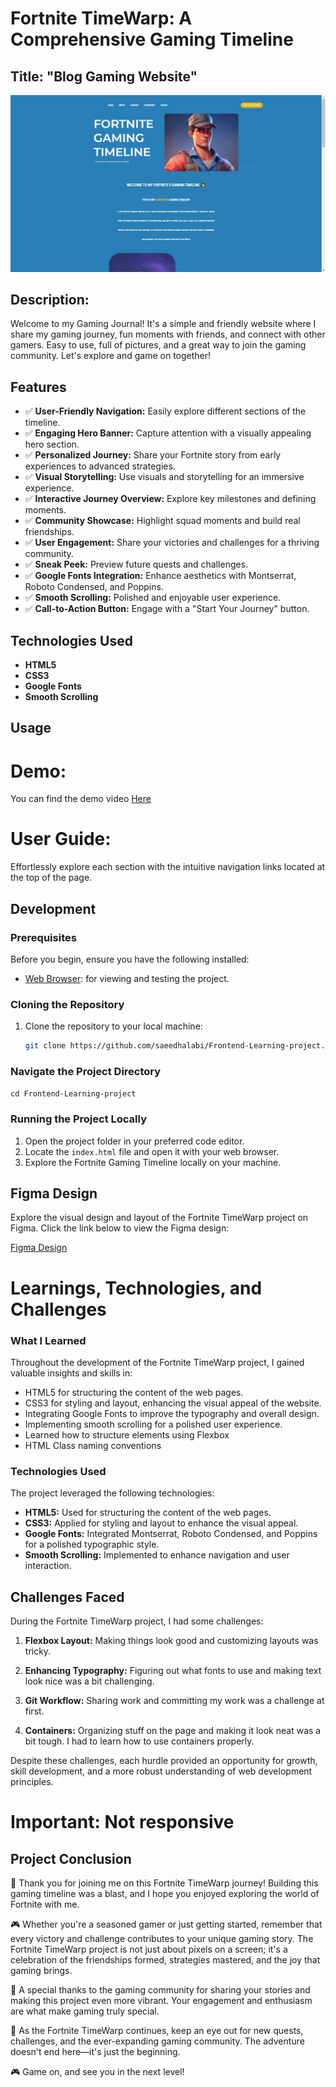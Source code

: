 
# Fortnite TimeWarp: A Comprehensive Gaming Timeline

## Title: "Blog Gaming Website"

![Project Showcase](github-readme-pic.JPG)


## Description:
Welcome to my Gaming Journal! It's a simple and friendly website where I share my gaming journey, fun moments with friends, and connect with other gamers. Easy to use, full of pictures, and a great way to join the gaming community. Let's explore and game on together!

## Features

- ✅ **User-Friendly Navigation:** Easily explore different sections of the timeline.
- ✅ **Engaging Hero Banner:** Capture attention with a visually appealing hero section.
- ✅ **Personalized Journey:** Share your Fortnite story from early experiences to advanced strategies.
- ✅ **Visual Storytelling:** Use visuals and storytelling for an immersive experience.
- ✅ **Interactive Journey Overview:** Explore key milestones and defining moments.
- ✅ **Community Showcase:** Highlight squad moments and build real friendships.
- ✅ **User Engagement:** Share your victories and challenges for a thriving community.
- ✅ **Sneak Peek:** Preview future quests and challenges.
- ✅ **Google Fonts Integration:** Enhance aesthetics with Montserrat, Roboto Condensed, and Poppins.
- ✅ **Smooth Scrolling:** Polished and enjoyable user experience.
- ✅ **Call-to-Action Button:** Engage with a "Start Your Journey" button.

## Technologies Used

- **HTML5** 
- **CSS3**
- **Google Fonts**
- **Smooth Scrolling**

## Usage

# Demo:
You can find the demo video <a href="https://youtu.be/_aj4C3FqsgI?si=pv6NSOmaL4P7dvUr" target=_blank>Here</a>

# User Guide:
Effortlessly explore each section with the intuitive navigation links located at the top of the page.

## Development

### Prerequisites
Before you begin, ensure you have the following installed:

- [Web Browser](https://www.google.com/chrome/): for viewing and testing the project.

### Cloning the Repository
1. Clone the repository to your local machine:
   ```bash
   git clone https://github.com/saeedhalabi/Frontend-Learning-project.git

### Navigate the Project Directory
<code>cd Frontend-Learning-project</code>

### Running the Project Locally
1. Open the project folder in your preferred code editor.
2. Locate the <code>index.html</code> file and open it with your web browser.
3. Explore the Fortnite Gaming Timeline locally on your machine.

## Figma Design

Explore the visual design and layout of the Fortnite TimeWarp project on Figma. Click the link below to view the Figma design:

[Figma Design](https://www.figma.com/file/XTIleSMn2OMkGh9xuMqbsb/Fortnite-Gaming-Timeline?type=design&node-id=0%3A1&mode=design&t=0ID5rD3RGKTEf5Ee-1)


# Learnings, Technologies, and Challenges

### What I Learned
Throughout the development of the Fortnite TimeWarp project, I gained valuable insights and skills in:

- HTML5 for structuring the content of the web pages.
- CSS3 for styling and layout, enhancing the visual appeal of the website.
- Integrating Google Fonts to improve the typography and overall design.
- Implementing smooth scrolling for a polished user experience.
- Learned how to structure elements using Flexbox
- HTML Class naming conventions

### Technologies Used
The project leveraged the following technologies:

- **HTML5:** Used for structuring the content of the web pages.
- **CSS3:** Applied for styling and layout to enhance the visual appeal.
- **Google Fonts:** Integrated Montserrat, Roboto Condensed, and Poppins for a polished typographic style.
- **Smooth Scrolling:** Implemented to enhance navigation and user interaction.

## Challenges Faced

During the Fortnite TimeWarp project, I had some challenges:

1. **Flexbox Layout:** Making things look good and customizing layouts was tricky.

2. **Enhancing Typography:** Figuring out what fonts to use and making text look nice was a bit challenging.

3. **Git Workflow:** Sharing work and committing my work was a challenge at first.

4. **Containers:** Organizing stuff on the page and making it look neat was a bit tough. I had to learn how to use containers properly.

Despite these challenges, each hurdle provided an opportunity for growth, skill development, and a more robust understanding of web development principles.

# Important: Not responsive

## Project Conclusion

🚀 Thank you for joining me on this Fortnite TimeWarp journey! Building this gaming timeline was a blast, and I hope you enjoyed exploring the world of Fortnite with me.

🎮 Whether you're a seasoned gamer or just getting started, remember that every victory and challenge contributes to your unique gaming story. The Fortnite TimeWarp project is not just about pixels on a screen; it's a celebration of the friendships formed, strategies mastered, and the joy that gaming brings.

🙌 A special thanks to the gaming community for sharing your stories and making this project even more vibrant. Your engagement and enthusiasm are what make gaming truly special.

🌟 As the Fortnite TimeWarp continues, keep an eye out for new quests, challenges, and the ever-expanding gaming community. The adventure doesn't end here—it's just the beginning.

🎮 Game on, and see you in the next level!
